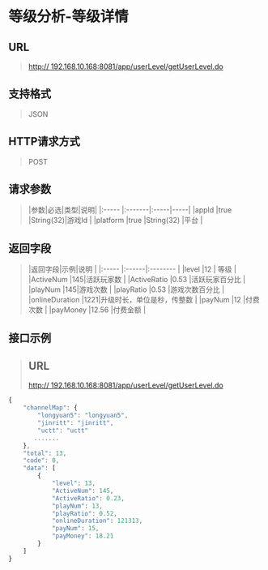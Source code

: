 # 等级分析-等级详情

## URL
> [http:// 192.168.10.168:8081/app/userLevel/getUserLevel.do](http://dataviewer.ilongyuan.com.cn/app/userLevel/getUserLevel.do)

## 支持格式
> JSON

## HTTP请求方式
> POST

## 请求参数
> |参数|必选|类型|说明|
|:-----  |:-------|:-----|-----|
|appId    |true    |String(32)|游戏Id |
|platform    |true    |String(32)   |平台 |

## 返回字段
> |返回字段|示例|说明            |
|:-----   |:------|:--------    |
|level |12 |   等级             |
|ActiveNum |145|活跃玩家数   |
|ActiveRatio |0.53 |活跃玩家百分比 |
|playNum |145|游戏次数   |
|playRatio |0.53 |游戏次数百分比 |
|onlineDuration |1221|升级时长，单位是秒，传整数   |
|payNum |12 |付费次数 |
|payMoney |12.56 |付费金额 |


## 接口示例
> ## URL
> [http:// 192.168.10.168:8081/app/userLevel/getUserLevel.do](http://dataviewer.ilongyuan.com.cn/app/userLevel/getUserLevel.do)

``` javascript
{
    "channelMap": {
        "longyuan5": "longyuan5",
        "jinritt": "jinritt",
        "uctt": "uctt"
       .......
    },
    "total": 13,
    "code": 0,
    "data": [
        {
            "level": 13,
            "ActiveNum": 145,
            "ActiveRatio": 0.23,
            "playNum": 13,
            "playRatio": 0.52,
            "onlineDuration": 121313,
            "payNum": 15,
            "payMoney": 18.21
        }
    ]
}
```

